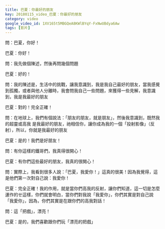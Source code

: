 ```yaml
---
title: 巴夏：你最好的朋友
key: 20180115_video_巴夏：你最好的朋友
category: video
google_video_id: 1XV165t5MBGQeA8KWlBYqY-FxNwUBdya6Aw
tags: [影片]
---
```


問：巴夏，你好！

巴夏：你好！

問：我先做個陳述，然後再問幾個問題

巴夏：好的！

問：我的陳述是，生活中的挑戰，讓我意識到，我是我自己最好的朋友，當我感覺到孤獨，或者與他人分離時，我會問我自己一些問題，來獲得一些見解，我意識到，我是我最好的朋友

巴夏：對的！完全正確！

問：在地球上，我們有個說法：「朋友的朋友，就是朋友」，然後我意識到，既然我的超靈或高我 是我最好的朋友，祂相信你，讓你成為我的一個「投射影像」（反射），所以，你就是我最好的朋友

巴夏：是的！我們是好朋友！

問：有你這樣的鐵哥們，我真得很開心！

巴夏：有你們這些最好的朋友，我真的很開心！

問：實際上，我看到很多人說：「巴夏，我愛你！」這真的很美！因為我覺得，這是他們第一次對自己說：我愛你！

巴夏：完全正確！我的作用，就是當你們高我的反射，讓你們知道，這一切是怎麼運作的ㄝ這樣，你們就會明白，當你們對我說「我愛你」，你們其實是對自己說「我愛你」，因為，你們其實是在跟你們的高我對話！

問：這「把戲」，漂亮！

巴夏：是的，我們喜歡跟你們玩「漂亮的把戲」
